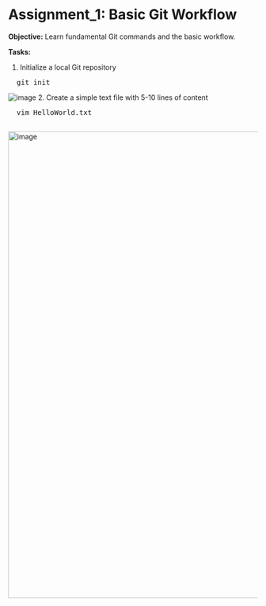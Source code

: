 # Assignment_1: Basic Git Workflow
**Objective:** Learn fundamental Git commands and the basic workflow.

**Tasks:**
1.	Initialize a local Git repository
<pre>
  git init
</pre>
![image](https://github.com/user-attachments/assets/3f55f8ec-adc8-420b-a653-02404ffa51ed)
2.	Create a simple text file with 5-10 lines of content
<pre>
  vim HelloWorld.txt
  
</pre>
<img width="943" alt="image" src="https://github.com/user-attachments/assets/fff0c0d1-c701-44cf-9b3b-489426985fde" />
